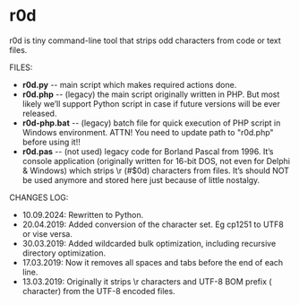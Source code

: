 # r0d
r0d is tiny command-line tool that strips odd characters from code or text files.

<p>FILES:</p>
<ul>
  <li><b>r0d.py</b> -- main script which makes required actions done.</li>
  <li><b>r0d.php</b> -- (legacy) the main script originally written in PHP. But most likely we’ll support Python script in case if future versions will be ever released.</li>
  <li><b>r0d-php.bat</b> -- (legacy) batch file for quick execution of PHP script in Windows environment. ATTN! You need to update path to "r0d.php" before using it!!</li>
  <li><b>r0d.pas</b> -- (not used) legacy code for Borland Pascal from 1996. It’s console application (originally written for 16-bit DOS, not even for Delphi & Windows) which strips \r (#$0d) characters from files. It’s should NOT be used anymore and stored here just because of little nostalgy.</li>
</ul>

<p>CHANGES LOG:</p>
<ul>
  <li>10.09.2024: Rewritten to Python.</li>
  <li>20.04.2019: Added conversion of the character set. Eg cp1251 to UTF8 or vise versa.</li>
  <li>30.03.2019: Added wildcarded bulk optimization, including recursive directory optimization.</li>
  <li>17.03.2019: Now it removes all spaces and tabs before the end of each line.</li>
  <li>13.03.2019: Originally it strips \r characters and UTF-8 BOM prefix (&#65279 character) from the UTF-8 encoded files.</li>
<ul>
